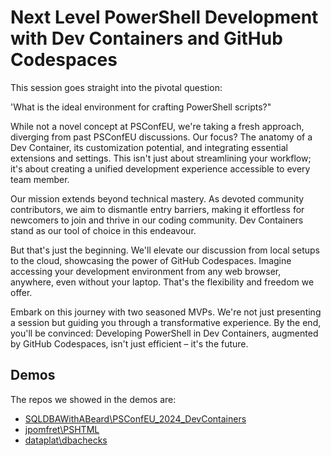# Next Level PowerShell Development with Dev Containers and GitHub Codespaces

This session goes straight into the pivotal question:

'What is the ideal environment for crafting PowerShell scripts?"

While not a novel concept at PSConfEU, we're taking a fresh approach, diverging from past PSConfEU discussions. Our focus? The anatomy of a Dev Container, its customization potential, and integrating essential extensions and settings. This isn't just about streamlining your workflow; it's about creating a unified development experience accessible to every team member.

Our mission extends beyond technical mastery. As devoted community contributors, we aim to dismantle entry barriers, making it effortless for newcomers to join and thrive in our coding community. Dev Containers stand as our tool of choice in this endeavour.

But that's just the beginning. We'll elevate our discussion from local setups to the cloud, showcasing the power of GitHub Codespaces. Imagine accessing your development environment from any web browser, anywhere, even without your laptop. That's the flexibility and freedom we offer.

Embark on this journey with two seasoned MVPs. We're not just presenting a session but guiding you through a transformative experience. By the end, you'll be convinced: Developing PowerShell in Dev Containers, augmented by GitHub Codespaces, isn't just efficient – it's the future.

## Demos

The repos we showed in the demos are:

- [SQLDBAWithABeard\PSConfEU_2024_DevContainers](https://github.com/SQLDBAWithABeard/PSConfEU_2024_DevContainers)
- [jpomfret\PSHTML](https://github.com/jpomfret/PSHTMLReports/)
- [dataplat\dbachecks](https://github.com/dataplat/dbachecks/)
